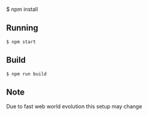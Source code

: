 $ npm install

## Running

```
$ npm start
```
## Build

```
$ npm run build
```

## Note

Due to fast web world evolution this setup may change